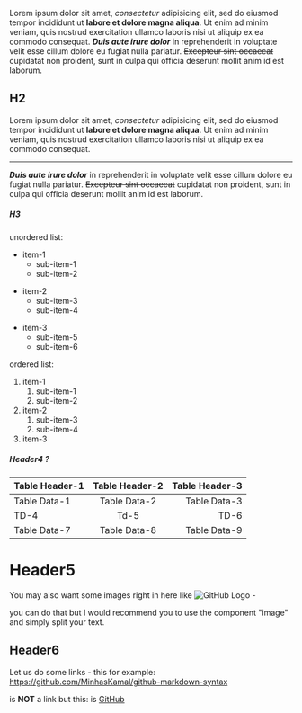 Lorem ipsum dolor sit amet, *consectetur* adipisicing elit, sed do eiusmod
tempor incididunt ut **labore et dolore magna aliqua**. Ut enim ad minim veniam,
quis nostrud exercitation ullamco laboris nisi ut aliquip ex ea commodo
consequat. ***Duis aute irure dolor*** in reprehenderit in voluptate velit esse
cillum dolore eu fugiat nulla pariatur. ~~Excepteur sint occaecat~~ cupidatat non
proident, sunt in culpa qui officia deserunt mollit anim id est laborum.

## H2

Lorem ipsum dolor sit amet, *consectetur* adipisicing elit, sed do eiusmod
tempor incididunt ut **labore et dolore magna aliqua**. Ut enim ad minim veniam,
quis nostrud exercitation ullamco laboris nisi ut aliquip ex ea commodo
consequat.

***

***Duis aute irure dolor*** in reprehenderit in voluptate velit esse
cillum dolore eu fugiat nulla pariatur. ~~Excepteur sint occaecat~~ cupidatat non
proident, sunt in culpa qui officia deserunt mollit anim id est laborum.

##### H3

unordered list:

*   item-1
    *   sub-item-1
    *   sub-item-2

<!---->

*   item-2
    *   sub-item-3
    *   sub-item-4

<!---->

*   item-3
    *   sub-item-5
    *   sub-item-6

ordered list:

1.  item-1
    1.  sub-item-1
    2.  sub-item-2
2.  item-2
    1.  sub-item-3
    2.  sub-item-4
3.  item-3

##### Header4 ?

| Table Header-1 | Table Header-2 | Table Header-3 |
| :------------- | :------------: | -------------: |
| Table Data-1   |  Table Data-2  |   Table Data-3 |
| TD-4           |      Td-5      |           TD-6 |
| Table Data-7   |  Table Data-8  |   Table Data-9 |

# Header5

You may also want some images right in here like ![GitHub Logo](https://cloud.githubusercontent.com/assets/5456665/13322882/e74f6626-dc00-11e5-921d-f6d024a01eaa.png "GitHub") -

you can do that but I would recommend you to use the component "image" and simply split your text.

## Header6

Let us do some links - this for example: https://github.com/MinhasKamal/github-markdown-syntax

is **NOT** a link but this: is [GitHub](https://github.com/MinhasKamal/github-markdown-syntax)

